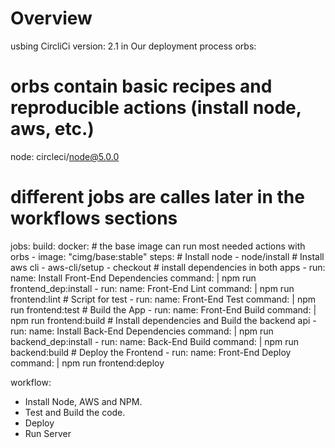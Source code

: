 
# Overview
usbing CircliCi version: 2.1 in Our deployment process
orbs:
  # orbs contain basic recipes and reproducible actions (install node, aws, etc.)
  node: circleci/node@5.0.0
  # different jobs are calles later in the workflows sections
jobs:
  build:
    docker:
      # the base image can run most needed actions with orbs
      - image: "cimg/base:stable"
    steps:
    # Install node 
      - node/install
    # Install aws cli
      - aws-cli/setup
      - checkout
    # install dependencies in both apps
      - run:
          name: Install Front-End Dependencies
          command: |
              npm run frontend_dep:install
      - run:
          name: Front-End Lint
          command: |
              npm run frontend:lint
    # Script for test
        - run:
        name: Front-End Test
        command: |
            npm run frontend:test
    # Build the App
      - run:
          name: Front-End Build
          command: |
              npm run frontend:build
    # Install dependencies and Build the backend api
      - run:
          name: Install Back-End Dependencies
          command: |
             npm run backend_dep:install
      - run:
          name: Back-End Build
          command: |
             npm run backend:build
    # Deploy the Frontend 
      - run:
          name: Front-End Deploy
          command: |
             npm run frontend:deploy
      
workflow:
  - Install Node, AWS and NPM. 
  - Test and Build the code.
  - Deploy
  - Run Server